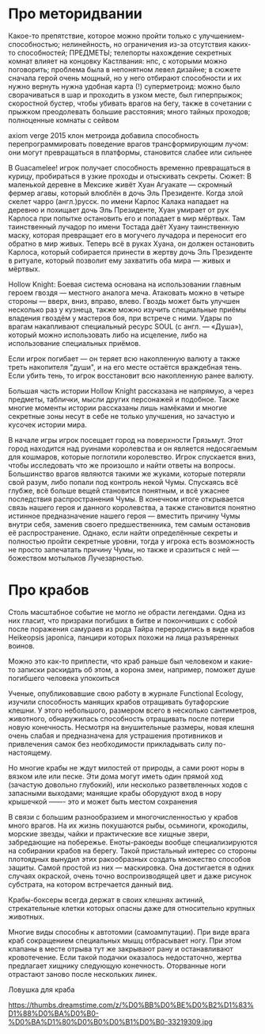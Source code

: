 # Про меторидвании

Какое-то препятствие, которое можно пройти только с улучшением-способностью; нелинейность, но ограничения из-за отсутствия каких-то способностей; ПРЕДМЕТЫ; телепорты
нахождение секретных комнат влияет на концовку
Кастлвания: нпс, с которыми можно поговорить; проблема была в непонятном левел дизайне; в сюжете сначала герой очень мощный, но у него отбирают способности и их нужно вернуть
нужна удобная карта (!)
суперметроид: можно было сворачиваться в шар и проходить в узком месте, был гиперпрыжок; скоростной бустер, чтобы убивать врагов на бегу, также в сочетании с прыжком преодолевать большие расстояния; много тайных проходов; полноценные комнаты с сейвом

axiom verge 2015 клон метроида добавила способность перепрограммировать поведение врагов трансформирующим лучом: они могут превращаться в платформы, становится слабее или сильнее

В Guacamelee! игрок получает способность временно превращаться в курицу, пробираться в узкие проходы и отыскивать секреты. Сюжет: В маленькой деревне в Мексике живёт Хуан Агуакате — скромный фермер агавы, который влюблён в дочь Эль Президенте. Когда злой скелет чарро (англ.)русск. по имени Карлос Калака нападает на деревню и похищает дочь Эль Президенте, Хуан умирает от рук Карлоса при попытке остановить его и попадает в мир мёртвых. Там таинственный лучадор по имени Тостада даёт Хуану таинственную маску, которая превращает его в могучего лучадора и переносит его обратно в мир живых. Теперь всё в руках Хуана, он должен остановить Карлоса, который собирается принести в жертву дочь Эль Президенте в ритуале, который позволит ему захватить оба мира — живых и мёртвых.

Hollow Knight:
Боевая система основана на использовании главным героем гвоздя — местного аналога меча. Атаковать можно в четыре стороны — вверх, вниз, вправо, влево. Гвоздь может быть улучшен несколько раз у кузнеца, также можно изучить специальные приёмы владения гвоздём у мастеров боя, при встрече с ними. Удары по врагам накапливают специальный ресурс SOUL (с англ. — «Душа»), который можно использовать либо на исцеление, либо на использование специальных приёмов.

Если игрок погибает — он теряет всю накопленную валюту а также треть накопителя "души", и на его месте остаётся враждебная тень. Если убить тень, то игрок восстановит всю накопленную ранее валюту.

Большая часть истории Hollow Knight рассказана не напрямую, а через предметы, таблички, мысли других персонажей и подобное. Также многие моменты истории рассказаны лишь намёками и многие секретные зоны несут в себе не только улучшения, но зачастую и кусочек истории мира.

В начале игры игрок посещает город на поверхности Грязьмут. Этот город находится над руинами королевства и он является недосягаемым для кошмаров, которые поглотили королевство. Игрок спускается вниз, чтобы исследовать что же произошло и найти ответы на вопросы. Большинство врагов являются такими же жуками, которые потеряли свой разум, либо попали под контроль некой Чумы. Спускаясь всё глубже, всё больше вещей становится понятным, и всё ужаснее последствия распространения Чумы. В конечном итоге открывается связь нашего героя и данного королевства, а также становится понятно истинное предназначение нашего героя — вместить причину Чумы внутри себя, заменив своего предшественника, тем самым остановив её распространение. Однако, если найти определённые секреты и полностью пройти секретные уровни, тогда у игрока есть возможность не просто запечатать причину Чумы, но также и сразиться с ней — божеством мотыльков Лучезарностью.


# Про крабов

Столь масштабное событие не могло не обрасти легендами. Одна из них гласит, что призраки погибших в битве и покончивших с собой после поражения самураев из рода Тайра переродились в виде крабов Heikeopsis japonica, панцири которых похожи на лица разъяренных воинов.  

Можно это как-то приплести, что краб раньше был человеком и какие-то записки раскидать об этом, а корона змеи, например, поможет душе погибшего человека упокоиться

Ученые, опубликовавшие свою работу в журнале Functional Ecology, изучили способность манящих крабов отращивать бутафорские клешни. У этого небольшого, размером всего в несколько сантиметров, животного, обнаружилась способность отращивать после потери новую конечность. Несмотря на внушительные размеры, новая клешня очень слабая и предназначена для устрашения противников и привлечения самок без необходимости прикладывать силу по-настоящему.

Но многие крабы не ждут милостей от природы, а сами роют норы в вязком иле или песке. Эти дома могут иметь один прямой ход (зачастую довольно глубокий), или несколько разветвленных ходов с запасными выходами; манящие крабы оборудуют вход в нору крышечкой       ——- это и может быть местом сохранения

В связи с большим разнообразием и многочисленностью у крабов много врагов. На их жизнь покушаются рыбы, осьминоги, крокодилы, морские звезды, чайки и практические все хищные звери, забредающие на побережье. Еноты-ракоеды вообще специализируются на собирании крабов на берегу. Такой пристальный интерес со стороны плотоядных вынудил этих ракообразных создать множество способов защиты. Самой простой из них — маскировка. Она достигается в одних случаях окраской, очень точно воспроизводящей цвет и даже рисунок субстрата, на котором встречается данный вид.

Крабы-боксеры всегда держат в своих клешнях актиний, стрекательные клетки которых опасны даже для относительно крупных животных.

Многие виды способны к автотомии (самоампутации). При виде врага краб сокращением специальных мышц отбрасывает ногу. При этом клапаны в месте отрыва тут же закрывают рану и останавливают кровотечение. Если такой подачки оказалось недостаточно, жертва предлагает хищнику следующую конечность. Оторванные ноги отрастают заново после нескольких линек.

Ловушка для краба

https://thumbs.dreamstime.com/z/%D0%BB%D0%BE%D0%B2%D1%83%D1%88%D0%BA%D0%B0-%D0%BA%D1%80%D0%B0%D0%B1%D0%B0-33219309.jpg
